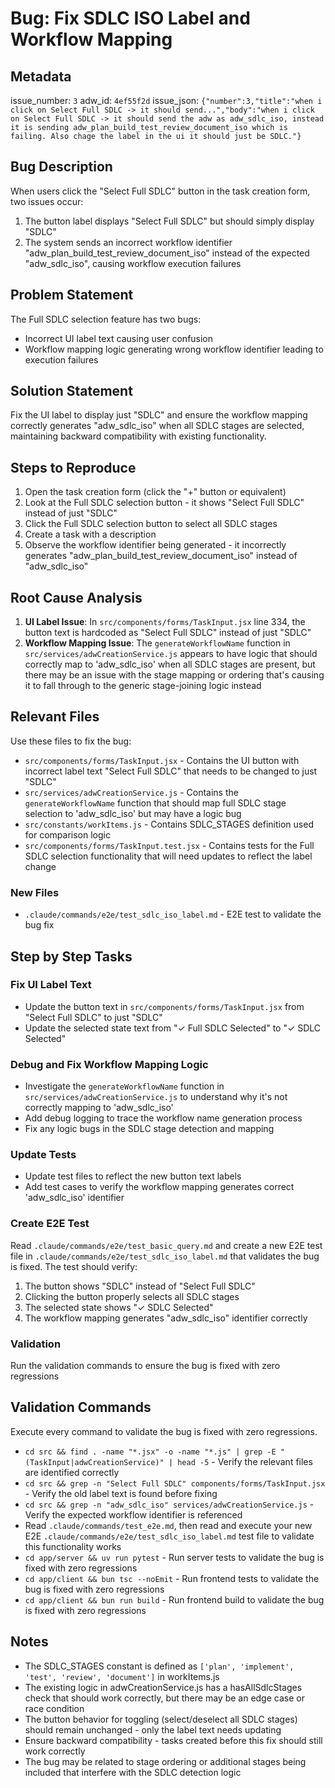 # Bug: Fix SDLC ISO Label and Workflow Mapping

## Metadata
issue_number: `3`
adw_id: `4ef55f2d`
issue_json: `{"number":3,"title":"when i click on Select Full SDLC -> it should send...","body":"when i click on Select Full SDLC -> it should send the adw as adw_sdlc_iso, instead it is sending adw_plan_build_test_review_document_iso which is failing. Also chage the label in the ui it should just be SDLC."}`

## Bug Description
When users click the "Select Full SDLC" button in the task creation form, two issues occur:
1. The button label displays "Select Full SDLC" but should simply display "SDLC"
2. The system sends an incorrect workflow identifier "adw_plan_build_test_review_document_iso" instead of the expected "adw_sdlc_iso", causing workflow execution failures

## Problem Statement
The Full SDLC selection feature has two bugs:
- Incorrect UI label text causing user confusion
- Workflow mapping logic generating wrong workflow identifier leading to execution failures

## Solution Statement
Fix the UI label to display just "SDLC" and ensure the workflow mapping correctly generates "adw_sdlc_iso" when all SDLC stages are selected, maintaining backward compatibility with existing functionality.

## Steps to Reproduce
1. Open the task creation form (click the "+" button or equivalent)
2. Look at the Full SDLC selection button - it shows "Select Full SDLC" instead of just "SDLC"
3. Click the Full SDLC selection button to select all SDLC stages
4. Create a task with a description
5. Observe the workflow identifier being generated - it incorrectly generates "adw_plan_build_test_review_document_iso" instead of "adw_sdlc_iso"

## Root Cause Analysis
1. **UI Label Issue**: In `src/components/forms/TaskInput.jsx` line 334, the button text is hardcoded as "Select Full SDLC" instead of just "SDLC"
2. **Workflow Mapping Issue**: The `generateWorkflowName` function in `src/services/adwCreationService.js` appears to have logic that should correctly map to 'adw_sdlc_iso' when all SDLC stages are present, but there may be an issue with the stage mapping or ordering that's causing it to fall through to the generic stage-joining logic instead

## Relevant Files
Use these files to fix the bug:

- `src/components/forms/TaskInput.jsx` - Contains the UI button with incorrect label text "Select Full SDLC" that needs to be changed to just "SDLC"
- `src/services/adwCreationService.js` - Contains the `generateWorkflowName` function that should map full SDLC stage selection to 'adw_sdlc_iso' but may have a logic bug
- `src/constants/workItems.js` - Contains SDLC_STAGES definition used for comparison logic
- `src/components/forms/TaskInput.test.jsx` - Contains tests for the Full SDLC selection functionality that will need updates to reflect the label change

### New Files
- `.claude/commands/e2e/test_sdlc_iso_label.md` - E2E test to validate the bug fix

## Step by Step Tasks

### Fix UI Label Text
- Update the button text in `src/components/forms/TaskInput.jsx` from "Select Full SDLC" to just "SDLC"
- Update the selected state text from "✓ Full SDLC Selected" to "✓ SDLC Selected"

### Debug and Fix Workflow Mapping Logic
- Investigate the `generateWorkflowName` function in `src/services/adwCreationService.js` to understand why it's not correctly mapping to 'adw_sdlc_iso'
- Add debug logging to trace the workflow name generation process
- Fix any logic bugs in the SDLC stage detection and mapping

### Update Tests
- Update test files to reflect the new button text labels
- Add test cases to verify the workflow mapping generates correct 'adw_sdlc_iso' identifier

### Create E2E Test
Read `.claude/commands/e2e/test_basic_query.md` and create a new E2E test file in `.claude/commands/e2e/test_sdlc_iso_label.md` that validates the bug is fixed. The test should verify:
1. The button shows "SDLC" instead of "Select Full SDLC"
2. Clicking the button properly selects all SDLC stages
3. The selected state shows "✓ SDLC Selected"
4. The workflow mapping generates "adw_sdlc_iso" identifier correctly

### Validation
Run the validation commands to ensure the bug is fixed with zero regressions

## Validation Commands
Execute every command to validate the bug is fixed with zero regressions.

- `cd src && find . -name "*.jsx" -o -name "*.js" | grep -E "(TaskInput|adwCreationService)" | head -5` - Verify the relevant files are identified correctly
- `cd src && grep -n "Select Full SDLC" components/forms/TaskInput.jsx` - Verify the old label text is found before fixing
- `cd src && grep -n "adw_sdlc_iso" services/adwCreationService.js` - Verify the expected workflow identifier is referenced
- Read `.claude/commands/test_e2e.md`, then read and execute your new E2E `.claude/commands/e2e/test_sdlc_iso_label.md` test file to validate this functionality works
- `cd app/server && uv run pytest` - Run server tests to validate the bug is fixed with zero regressions
- `cd app/client && bun tsc --noEmit` - Run frontend tests to validate the bug is fixed with zero regressions
- `cd app/client && bun run build` - Run frontend build to validate the bug is fixed with zero regressions

## Notes
- The SDLC_STAGES constant is defined as `['plan', 'implement', 'test', 'review', 'document']` in workItems.js
- The existing logic in adwCreationService.js has a hasAllSdlcStages check that should work correctly, but there may be an edge case or race condition
- The button behavior for toggling (select/deselect all SDLC stages) should remain unchanged - only the label text needs updating
- Ensure backward compatibility - tasks created before this fix should still work correctly
- The bug may be related to stage ordering or additional stages being included that interfere with the SDLC detection logic